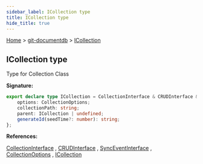 ```yaml
---
sidebar_label: ICollection type
title: ICollection type
hide_title: true
---
```


[Home](./index.md) &gt; [git-documentdb](./git-documentdb.md) &gt; [ICollection](./git-documentdb.icollection.md)

## ICollection type

Type for Collection Class

<b>Signature:</b>

```typescript
export declare type ICollection = CollectionInterface & CRUDInterface & SyncEventInterface & {
    options: CollectionOptions;
    collectionPath: string;
    parent: ICollection | undefined;
    generateId(seedTime?: number): string;
};
```
<b>References:</b>

[CollectionInterface](./git-documentdb.collectioninterface.md) , [CRUDInterface](./git-documentdb.crudinterface.md) , [SyncEventInterface](./git-documentdb.synceventinterface.md) , [CollectionOptions](./git-documentdb.collectionoptions.md) , [ICollection](./git-documentdb.icollection.md)

